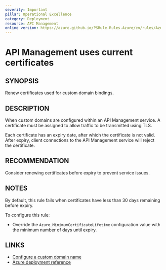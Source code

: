 ```yaml
---
severity: Important
pillar: Operational Excellence
category: Deployment
resource: API Management
online version: https://azure.github.io/PSRule.Rules.Azure/en/rules/Azure.APIM.CertificateExpiry/
---
```


# API Management uses current certificates

## SYNOPSIS

Renew certificates used for custom domain bindings.

## DESCRIPTION

When custom domains are configured within an API Management service.
A certificate must be assigned to allow traffic to be transmitted using TLS.

Each certificate has an expiry date, after which the certificate is not valid.
After expiry, client connections to the API Management service will reject the certificate.

## RECOMMENDATION

Consider renewing certificates before expiry to prevent service issues.

## NOTES

By default, this rule fails when certificates have less than 30 days remaining before expiry.

To configure this rule:

- Override the `Azure_MinimumCertificateLifetime` configuration value with the minimum number of days until expiry.

## LINKS

- [Configure a custom domain name](https://docs.microsoft.com/azure/api-management/configure-custom-domain#use-the-azure-portal-to-set-a-custom-domain-name)
- [Azure deployment reference](https://docs.microsoft.com/azure/templates/microsoft.apimanagement/2019-12-01/service#hostnameconfiguration-object)
